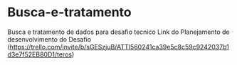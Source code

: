 # Busca-e-tratamento
Busca e tratamento de dados para desafio tecnico
Link do Planejamento de desenvolvimento do Desafio (https://trello.com/invite/b/sGESzjuB/ATTI560241ca39e5c8c59c9242037b1d3e7f52EB80D1/teros)
